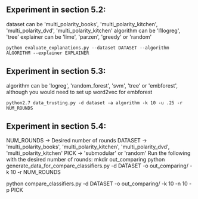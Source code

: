 ## Experiment in section 5.2:
dataset can be 'multi_polarity_books', 'multi_polarity_kitchen', 'multi_polarity_dvd', 'multi_polarity_kitchen'
algorithm can be 'l1logreg', 'tree'
explainer can be 'lime', 'parzen', 'greedy' or 'random'

    python evaluate_explanations.py --dataset DATASET --algorithm ALGORITHM --explainer EXPLAINER 

## Experiment in section 5.3:
  algorithm can be 'logreg', 'random_forest', 'svm', 'tree' or 'embforest', although you would need to set up word2vec for embforest

    python2.7 data_trusting.py -d dataset -a algorithm -k 10 -u .25 -r NUM_ROUNDS

## Experiment in section 5.4:
NUM_ROUNDS -> Desired number of rounds
DATASET -> 'multi_polarity_books', 'multi_polarity_kitchen', 'multi_polarity_dvd', 'multi_polarity_kitchen'
PICK -> 'submodular' or 'random'
Run the following with the desired number of rounds:
mkdir out_comparing
python generate_data_for_compare_classifiers.py -d DATASET -o out_comparing/ -k 10 -r NUM_ROUNDS

python compare_classifiers.py -d DATASET -o out_comparing/ -k 10 -n 10 -p PICK



